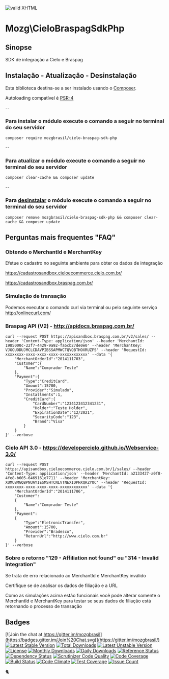 [checkmark]: https://raw.githubusercontent.com/mozgbrasil/mozgbrasil.github.io/master/assets/images/logos/Red_star_32_32.png "MOZG"
![valid XHTML][checkmark]

[psr4]: http://www.php-fig.org/psr/psr-4/
[requirements]: http://mozgbrasil.github.io/requirements/
[getcomposer]: https://getcomposer.org/
[uninstall-mods]: https://getcomposer.org/doc/03-cli.md#remove

# Mozg\CieloBraspagSdkPhp

## Sinopse

SDK de integração a Cielo e Braspag

## Instalação - Atualização - Desinstalação

Esta biblioteca destina-se a ser instalado usando o [Composer][getcomposer].

Autoloading compatível é [PSR-4][psr4]

--

### Para instalar o módulo execute o comando a seguir no terminal do seu servidor

    composer require mozgbrasil/cielo-braspag-sdk-php

-- 

### Para atualizar o módulo execute o comando a seguir no terminal do seu servidor

    composer clear-cache && composer update

--

### Para [desinstalar][uninstall-mods] o módulo execute o comando a seguir no terminal do seu servidor

    composer remove mozgbrasil/cielo-braspag-sdk-php && composer clear-cache && composer update

## Perguntas mais frequentes "FAQ"

### Obtendo o MerchantId e MerchantKey

Efetue o cadastro no seguinte ambiente para obter os dados de integração

https://cadastrosandbox.cieloecommerce.cielo.com.br/

https://cadastrosandbox.braspag.com.br/

### Simulação de transação

Podemos executar o comando curl via terminal ou pelo seguinte serviço http://onlinecurl.com/

### Braspag API (V2) - http://apidocs.braspag.com.br/

    curl --request POST https://apisandbox.braspag.com.br/v2/sales/ --header 'Content-Type: application/json' --header 'MerchantId: 1985000c-22f7-4429-9a92-fa5cb27de0e0' --header 'MerchantKey: VJGOUODUJMCLCDAVPIBSSAPMWCTQVQBTHOXRUZFS' --header 'RequestId: xxxxxxxx-xxxx-xxxx-xxxx-xxxxxxxxxxxx' --data '{  
        "MerchantOrderId":"2014111703",
        "Customer":{  
            "Name":"Comprador Teste"     
        },
        "Payment":{  
            "Type":"CreditCard",
            "Amount":15700,
            "Provider":"Simulado",
            "Installments":1,
            "CreditCard":{  
                "CardNumber":"1234123412341231",
                "Holder":"Teste Holder",
                "ExpirationDate":"12/2021",
                "SecurityCode":"123",
                "Brand":"Visa"
            }
        }
    }' --verbose

### Cielo API 3.0 - https://developercielo.github.io/Webservice-3.0/

    curl --request POST https://apisandbox.cieloecommerce.cielo.com.br/1/sales/ --header 'Content-Type: application/json' --header 'MerchantId: a2133427-a0f8-4fe8-b605-6469161e7711' --header 'MerchantKey: XUMUBMGQBPNUAYIESMSHTCNLVTNEXIDPHXQRZYOC' --header 'RequestId: xxxxxxxx-xxxx-xxxx-xxxx-xxxxxxxxxxxx' --data '{  
        "MerchantOrderId":"2014111706",
        "Customer":
        {  
            "Name":"Comprador Teste"
        },
        "Payment":
        {  
            "Type":"EletronicTransfer",
            "Amount":15700,
            "Provider":"Bradesco",
            "ReturnUrl":"http://www.cielo.com.br"
        }
    }' --verbose

### Sobre o retorno "129 - Affiliation not found" ou "314 - Invalid Integration"

Se trata de erro relacionado ao MerchantId e MerchantKey inválido

Certifique se de analisar os dados de filiação e a URL

Como as simulações acima estão funcionais você pode alterar somente o MerchantId e MerchantKey para testar se seus dados de filiação está retornando o processo de transação

## Badges

[![Join the chat at https://gitter.im/mozgbrasil](https://badges.gitter.im/Join%20Chat.svg)](https://gitter.im/mozgbrasil/)
[![Latest Stable Version](https://poser.pugx.org/mozgbrasil/cielo-braspag-sdk-php/v/stable)](https://packagist.org/packages/mozgbrasil/cielo-braspag-sdk-php)
[![Total Downloads](https://poser.pugx.org/mozgbrasil/cielo-braspag-sdk-php/downloads)](https://packagist.org/packages/mozgbrasil/cielo-braspag-sdk-php)
[![Latest Unstable Version](https://poser.pugx.org/mozgbrasil/cielo-braspag-sdk-php/v/unstable)](https://packagist.org/packages/mozgbrasil/cielo-braspag-sdk-php)
[![License](https://poser.pugx.org/mozgbrasil/cielo-braspag-sdk-php/license)](https://packagist.org/packages/mozgbrasil/cielo-braspag-sdk-php)
[![Monthly Downloads](https://poser.pugx.org/mozgbrasil/cielo-braspag-sdk-php/d/monthly)](https://packagist.org/packages/mozgbrasil/cielo-braspag-sdk-php)
[![Daily Downloads](https://poser.pugx.org/mozgbrasil/cielo-braspag-sdk-php/d/daily)](https://packagist.org/packages/mozgbrasil/cielo-braspag-sdk-php)
[![Reference Status](https://www.versioneye.com/php/mozgbrasil:cielo-braspag-sdk-php/reference_badge.svg?style=flat-square)](https://www.versioneye.com/php/mozgbrasil:cielo-braspag-sdk-php/references)
[![Dependency Status](https://www.versioneye.com/php/mozgbrasil:cielo-braspag-sdk-php/1.0.0/badge?style=flat-square)](https://www.versioneye.com/php/mozgbrasil:cielo-braspag-sdk-php/1.0.0)
[![Scrutinizer Code Quality](https://scrutinizer-ci.com/g/mozgbrasil/cielo-braspag-sdk-php/badges/quality-score.png?b=master)](https://scrutinizer-ci.com/g/mozgbrasil/cielo-braspag-sdk-php/?branch=master)
[![Code Coverage](https://scrutinizer-ci.com/g/mozgbrasil/cielo-braspag-sdk-php/badges/coverage.png?b=master)](https://scrutinizer-ci.com/g/mozgbrasil/cielo-braspag-sdk-php/?branch=master)
[![Build Status](https://scrutinizer-ci.com/g/mozgbrasil/cielo-braspag-sdk-php/badges/build.png?b=master)](https://scrutinizer-ci.com/g/mozgbrasil/cielo-braspag-sdk-php/build-status/master)
[![Code Climate](https://codeclimate.com/github/mozgbrasil/cielo-braspag-sdk-php/badges/gpa.svg)](https://codeclimate.com/github/mozgbrasil/cielo-braspag-sdk-php)
[![Test Coverage](https://codeclimate.com/github/mozgbrasil/cielo-braspag-sdk-php/badges/coverage.svg)](https://codeclimate.com/github/mozgbrasil/cielo-braspag-sdk-php/coverage)
[![Issue Count](https://codeclimate.com/github/mozgbrasil/cielo-braspag-sdk-php/badges/issue_count.svg)](https://codeclimate.com/github/mozgbrasil/cielo-braspag-sdk-php)

:cat2: